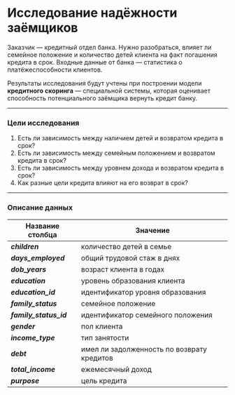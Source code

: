 # Исследование надёжности заёмщиков

Заказчик — кредитный отдел банка. Нужно разобраться, влияет ли семейное положение и количество детей клиента на факт погашения кредита в срок. Входные данные от банка — статистика о платёжеспособности клиентов.

Результаты исследования будут учтены при построении модели **кредитного скоринга** — специальной системы, которая оценивает способность потенциального заёмщика вернуть кредит банку.

---

### Цели исследования
1. Есть ли зависимость между наличием детей и возвратом кредита в срок?
2. Есть ли зависимость между семейным положением и возвратом кредита в срок?
3. Есть ли зависимость между уровнем дохода и возвратом кредита в срок?
4. Как разные цели кредита влияют на его возврат в срок?

---

### Описание данных


| Название столбца       | Значение                                   |
|------------------------|--------------------------------------------|
| ***children***         | количество детей в семье                   |
| ***days_employed***    | общий трудовой стаж в днях                 |
| ***dob_years***        | возраст клиента в годах                    |
| ***education***        | уровень образования клиента                |
| ***education_id***     | идентификатор уровня образования           |
| ***family_status***    | семейное положение                         |
| ***family_status_id*** | идентификатор семейного положения          |
| ***gender***           | пол клиента                                |
| ***income_type***      | тип занятости                              |
| ***debt***             | имел ли задолженность по возврату кредитов |
| ***total_income***     | ежемесячный доход                          |
| ***purpose***          | цель кредита                               |